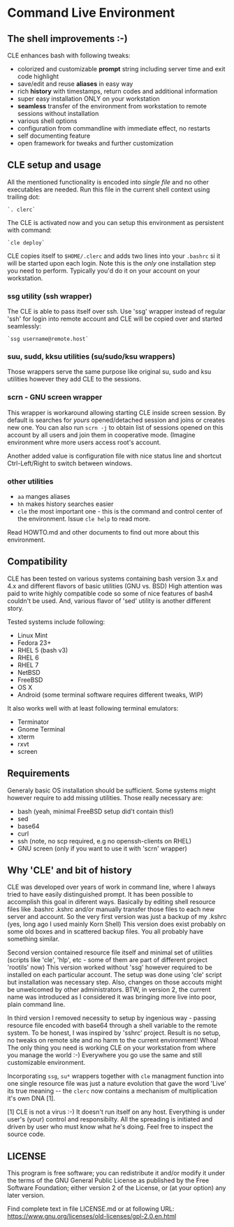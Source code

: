 
#   Command Live Environment
##   The shell improvements :-)

CLE enhances bash with following tweaks:
 - colorized and customizable **prompt** string including server time and exit
   code highlight
 - save/edit and reuse **aliases** in easy way
 - rich **history** with timestamps, return codes and additional information
 - super easy installation ONLY on your workstation
 - **seamless** transfer of the environment from workstation to remote
   sessions without installation
 - various shell options
 - configuration from commandline with immediate effect, no restarts
 - self documenting feature
 - open framework for tweaks and further customization
 


## CLE setup and usage

All the mentioned functionality is encoded into _single file_ and no other
executables are needed. Run this file in the current shell context using
trailing dot:

    `. clerc`

The CLE is activated now and you can setup this environment as persistent with
command:

    `cle deploy`

CLE copies itself to `$HOME/.clerc` and adds two lines into your `.bashrc`
si it will be started upon each login. Note this is the *only* one
installation step you need to perform. Typically you'd do it on your account
on your workstation.


### ssg utility (ssh wrapper)

The CLE is able to pass itself over ssh. Use 'ssg' wrapper instead of regular
'ssh' for login into remote account and CLE will be copied over and started
seamlessly:

    `ssg username@remote.host`


### suu, sudd, kksu utilities (su/sudo/ksu wrappers)

Those wrappers serve the same purpose like original su, sudo and ksu utilities
however they add CLE to the sessions.


### scrn - GNU screen wrapper

This wrapper is workaround allowing starting CLE inside screen session. By
default is searches for _yours_ opened/detached session and joins or creates
new one. You can also run `scrn -j` to obtain list of sessions opened on this
account by all users and join them in cooperative mode. (Imagine environment
whre more users access root's account.

Another added value is configuration file with nice status line and shortcut
Ctrl-Left/Right to switch between windows.


### other utilities
- `aa`  manges aliases
- `hh`  makes history searches easier
- `cle` the most important one - this is the command and control center
      of the environment. Issue `cle help` to read more.

Read HOWTO.md and other documents to find out more about this environment.


## Compatibility

CLE has been tested on various systems containing bash version 3.x and 4.x
and different flavors of basic utilities (GNU vs. BSD) High attention was paid
to write highly compatible code so some of nice features of bash4 couldn't be
used. And, various flavor of 'sed' utility is another different story.

Tested systems include following:
- Linux Mint
- Fedora 23+
- RHEL 5 (bash v3)
- RHEL 6
- RHEL 7
- NetBSD
- FreeBSD
- OS X
- Android (some terminal software requires different tweaks, WIP) 

It also works well with at least following terminal emulators:
- Terminator
- Gnome Terminal
- xterm
- rxvt
- screen



## Requirements

Generaly basic OS installation should be sufficient. Some systems might however
require to add missing utilities. Those really necessary are:
- bash (yeah, minimal FreeBSD setup did't contain this!)
- sed
- base64
- curl
- ssh (note, no scp required, e.g no openssh-clients on RHEL)
- GNU screen (only if you want to use it with 'scrn' wrapper)



## Why 'CLE' and bit of history

 CLE was developed over years of work in command line, where I always tried
to have easily distinguished prompt. It has been possible to accomplish
this goal in diferent ways. Basically by editing shell resource files like
.bashrc .kshrc and/or manually transfer those files to each new server and
account. So the very first version was just a backup of my .kshrc (yes, long
ago I used mainly Korn Shell) This version does exist probably on some old
boxes and in scattered backup files. You all probably have something similar.

 Second version contained resource file itself and minimal set of
utilities (scripts like 'cle', 'hlp', etc - some of them are part of different
project 'rootils' now) This version worked without 'ssg' however required to be
installed on each particular account. The setup was done using 'cle' script
but installation was necessary step. Also, changes on those accouts might be
unwelcomed by other administrators. BTW, in version 2, the current name was
introduced as I considered it was bringing more live into poor, plain command
line.

 In third version I removed necessity to setup by ingenious way -
passing resource file encoded with base64 through a shell variable to the
remote system. To be honest, I was inspired by 'sshrc' project. Result is no
setup, no tweaks on remote site and no harm to the current environment! Whoa!
The only thing you need is working CLE on your workstation from where you
manage the world :-) Everywhere you go use the same and still customizable
environment.

Incorporating `ssg`, `su*` wrappers together with `cle` managment function into
one single resource file was just a nature evolution that gave the word 'Live'
its true meaning -- the `clerc` now contains a mechanism of multiplication it's
own DNA [1].

[1] CLE is not a virus :-) It doesn't run itself on any host. Everything is
under user's (your) control and responsibilty. All the spreading is initiated
and driven by user who must know what he's doing. Feel free to inspect the
source code.



## LICENSE
 This program is free software; you can redistribute it and/or
 modify it under the terms of the GNU General Public License
 as published by the Free Software Foundation; either version 2
 of the License, or (at your option) any later version.

 Find complete text in file LICENSE.md or at following URL:
 https://www.gnu.org/licenses/old-licenses/gpl-2.0.en.html

